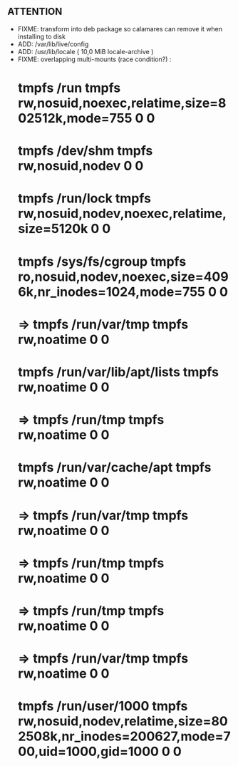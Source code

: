 ## ATTENTION

- FIXME: transform into deb package so calamares can remove it when installing to disk
- ADD: /var/lib/live/config
- ADD: /usr/lib/locale ( 10,0 MiB locale-archive )
- FIXME: overlapping multi-mounts (race condition?) :
  #    tmpfs /run tmpfs rw,nosuid,noexec,relatime,size=802512k,mode=755 0 0
  #    tmpfs /dev/shm tmpfs rw,nosuid,nodev 0 0
  #    tmpfs /run/lock tmpfs rw,nosuid,nodev,noexec,relatime,size=5120k 0 0
  #    tmpfs /sys/fs/cgroup tmpfs ro,nosuid,nodev,noexec,size=4096k,nr_inodes=1024,mode=755 0 0
  # => tmpfs /run/var/tmp tmpfs rw,noatime 0 0
  #    tmpfs /run/var/lib/apt/lists tmpfs rw,noatime 0 0
  # => tmpfs /run/tmp tmpfs rw,noatime 0 0
  #    tmpfs /run/var/cache/apt tmpfs rw,noatime 0 0
  # => tmpfs /run/var/tmp tmpfs rw,noatime 0 0
  # => tmpfs /run/tmp tmpfs rw,noatime 0 0
  # => tmpfs /run/tmp tmpfs rw,noatime 0 0
  # => tmpfs /run/var/tmp tmpfs rw,noatime 0 0
  #    tmpfs /run/user/1000 tmpfs rw,nosuid,nodev,relatime,size=802508k,nr_inodes=200627,mode=700,uid=1000,gid=1000 0 0
